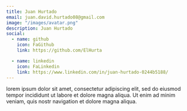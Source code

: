 ```yaml
---
title: Juan Hurtado
email: juan.david.hurtado08@gmail.com
image: "/images/avatar.png"
description: Juan Hurtado
social:
  - name: github
    icon: FaGithub
    link: https://github.com/ElHurta

  - name: linkedin
    icon: FaLinkedin
    link: https://www.linkedin.com/in/juan-hurtado-0244b5188/
---
```


lorem ipsum dolor sit amet, consectetur adipiscing elit, sed do eiusmod tempor incididunt ut labore et dolore magna aliqua. Ut enim ad minim veniam, quis nostr navigation et dolore magna aliqua.
